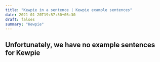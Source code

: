 ```yaml
---
title: "Kewpie in a sentence | Kewpie example sentences"
date: 2021-01-20T19:57:50+05:30
draft: falses
summary: "Kewpie"
---
```

## Unfortunately, we have no example sentences for Kewpie                 
